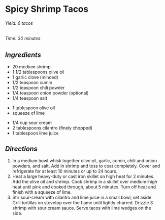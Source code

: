 # Spicy Shrimp Tacos

######  Yield: 6 tacos
######  Time:  30 minutes

##  *Ingredients*
- 20 medium shrimp
- 1 1/2 tablespoons olive oil
- 1 garlic clove (minced)
- 1/2 teaspoon cumin
- 1/2 teaspoon chili powder
- 1/4 teaspoon onion powder (optional)
- 1/4 teaspoon salt
<!--  -->
- 1 tablespoon olive oil
- squeeze of lime
<!--  -->
- 1/4 cup sour cream
- 2 tablespoons cilantro (finely chopped)
- 1 tablespoon lime juice

##  *Directions*
1. In a medium bowl whisk together olive oil, garlic, cumin, chili and onion powders, and salt. Add in shrimp and toss to coat completely. Cover and refrigerate for at least 10 minutes or up to 24 hours.
2. Heat a large heavy-duty or cast iron skillet on high heat for 2 minutes. Add the olive oil and shrimp. Cook shrimp in a skillet over medium-high heat until pink and cooked through, about 5 minutes. Turn off heat and finish with a squeeze of lime.
3. Stir sour-cream with cilantro and lime juice in a small bowl; set aside. Grill tortillas on stovetop over the flame until lightly charred. Drizzle 3 shrimp with sour cream sauce. Serve tacos with lime wedges on the side.